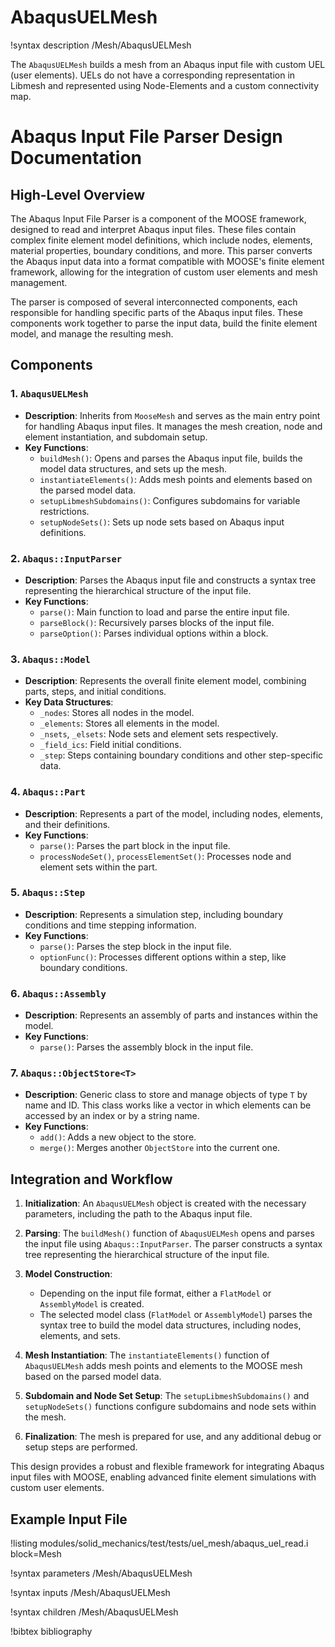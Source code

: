 # AbaqusUELMesh

!syntax description /Mesh/AbaqusUELMesh

The `AbaqusUELMesh` builds a mesh from an Abaqus input file with custom UEL (user elements). UELs do not have a corresponding representation in Libmesh and represented using Node-Elements and a custom connectivity map.

# Abaqus Input File Parser Design Documentation

## High-Level Overview

The Abaqus Input File Parser is a component of the MOOSE framework, designed to read and interpret Abaqus input files. These files contain complex finite element model definitions, which include nodes, elements, material properties, boundary conditions, and more. This parser converts the Abaqus input data into a format compatible with MOOSE's finite element framework, allowing for the integration of custom user elements and mesh management.

The parser is composed of several interconnected components, each responsible for handling specific parts of the Abaqus input files. These components work together to parse the input data, build the finite element model, and manage the resulting mesh.

## Components

### 1. `AbaqusUELMesh`
- **Description**: Inherits from `MooseMesh` and serves as the main entry point for handling Abaqus input files. It manages the mesh creation, node and element instantiation, and subdomain setup.
- **Key Functions**:
  - `buildMesh()`: Opens and parses the Abaqus input file, builds the model data structures, and sets up the mesh.
  - `instantiateElements()`: Adds mesh points and elements based on the parsed model data.
  - `setupLibmeshSubdomains()`: Configures subdomains for variable restrictions.
  - `setupNodeSets()`: Sets up node sets based on Abaqus input definitions.

### 2. `Abaqus::InputParser`
- **Description**: Parses the Abaqus input file and constructs a syntax tree representing the hierarchical structure of the input file.
- **Key Functions**:
  - `parse()`: Main function to load and parse the entire input file.
  - `parseBlock()`: Recursively parses blocks of the input file.
  - `parseOption()`: Parses individual options within a block.

### 3. `Abaqus::Model`
- **Description**: Represents the overall finite element model, combining parts, steps, and initial conditions.
- **Key Data Structures**:
  - `_nodes`: Stores all nodes in the model.
  - `_elements`: Stores all elements in the model.
  - `_nsets`, `_elsets`: Node sets and element sets respectively.
  - `_field_ics`: Field initial conditions.
  - `_step`: Steps containing boundary conditions and other step-specific data.

### 4. `Abaqus::Part`
- **Description**: Represents a part of the model, including nodes, elements, and their definitions.
- **Key Functions**:
  - `parse()`: Parses the part block in the input file.
  - `processNodeSet()`, `processElementSet()`: Processes node and element sets within the part.

### 5. `Abaqus::Step`
- **Description**: Represents a simulation step, including boundary conditions and time stepping information.
- **Key Functions**:
  - `parse()`: Parses the step block in the input file.
  - `optionFunc()`: Processes different options within a step, like boundary conditions.

### 6. `Abaqus::Assembly`
- **Description**: Represents an assembly of parts and instances within the model.
- **Key Functions**:
  - `parse()`: Parses the assembly block in the input file.

### 7. `Abaqus::ObjectStore<T>`
- **Description**: Generic class to store and manage objects of type `T` by name and ID. This class works like a vector in which elements can be accessed by an index or by a string name.
- **Key Functions**:
  - `add()`: Adds a new object to the store.
  - `merge()`: Merges another `ObjectStore` into the current one.

## Integration and Workflow

1. **Initialization**: An `AbaqusUELMesh` object is created with the necessary parameters, including the path to the Abaqus input file.

2. **Parsing**: The `buildMesh()` function of `AbaqusUELMesh` opens and parses the input file using `Abaqus::InputParser`. The parser constructs a syntax tree representing the hierarchical structure of the input file.

3. **Model Construction**:
   - Depending on the input file format, either a `FlatModel` or `AssemblyModel` is created.
   - The selected model class (`FlatModel` or `AssemblyModel`) parses the syntax tree to build the model data structures, including nodes, elements, and sets.

4. **Mesh Instantiation**: The `instantiateElements()` function of `AbaqusUELMesh` adds mesh points and elements to the MOOSE mesh based on the parsed model data.

5. **Subdomain and Node Set Setup**: The `setupLibmeshSubdomains()` and `setupNodeSets()` functions configure subdomains and node sets within the mesh.

6. **Finalization**: The mesh is prepared for use, and any additional debug or setup steps are performed.

This design provides a robust and flexible framework for integrating Abaqus input files with MOOSE, enabling advanced finite element simulations with custom user elements.

## Example Input File

!listing modules/solid_mechanics/test/tests/uel_mesh/abaqus_uel_read.i block=Mesh

!syntax parameters /Mesh/AbaqusUELMesh

!syntax inputs /Mesh/AbaqusUELMesh

!syntax children /Mesh/AbaqusUELMesh

!bibtex bibliography
